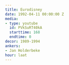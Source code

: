 ```yaml
---
title: Eurodisney
date: 1992-04-11 00:00:00 Z
media:
- type: youtube
  id: PVkSuRT40kA
  starttime: 168
  endtime: 0
decor: 1989-1994
ankers:
- Jan Holderbeke
hour: laat
---
```

